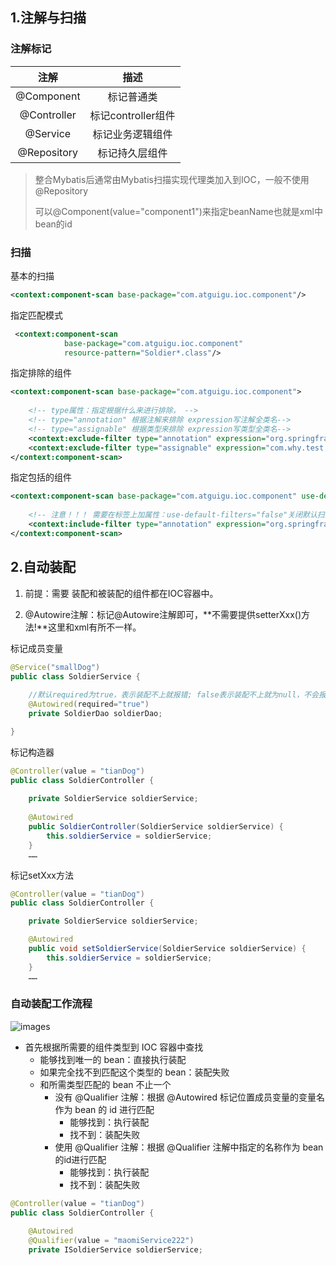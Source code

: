 ## 1.注解与扫描

### 注解标记

|    注解     |        描述        |
| :---------: | :----------------: |
| @Component  |     标记普通类     |
| @Controller | 标记controller组件 |
|  @Service   |  标记业务逻辑组件  |
| @Repository |   标记持久层组件   |

> 整合Mybatis后通常由Mybatis扫描实现代理类加入到IOC，一般不使用@Repository
>
> 可以@Component(value="component1")来指定beanName也就是xml中bean的id

### 扫描

基本的扫描

```xml
<context:component-scan base-package="com.atguigu.ioc.component"/>
```

指定匹配模式

```xml
 <context:component-scan
            base-package="com.atguigu.ioc.component"
            resource-pattern="Soldier*.class"/>
```

指定排除的组件

```xml
<context:component-scan base-package="com.atguigu.ioc.component">
    
    <!-- type属性：指定根据什么来进行排除， -->
    <!-- type="annotation" 根据注解来排除 expression写注解全类名-->
    <!-- type="assignable" 根据类型来排除 expression写类型全类名-->
    <context:exclude-filter type="annotation" expression="org.springframework.stereotype.Controller"/>
    <context:exclude-filter type="assignable" expression="com.why.test.testComponent"/>
</context:component-scan>
```

指定包括的组件

```xml
<context:component-scan base-package="com.atguigu.ioc.component" use-default-filters="false">
    
    <!-- 注意！！！ 需要在标签上加属性：use-default-filters="false"关闭默认扫描整个包-->
    <context:include-filter type="annotation" expression="org.springframework.stereotype.Controller"/>
</context:component-scan>
```

## 2.自动装配

1. 前提：需要 装配和被装配的组件都在IOC容器中。

2. @Autowire注解：标记@Autowire注解即可，**不需要提供setterXxx()方法!**这里和xml有所不一样。

标记成员变量

```java
@Service("smallDog")
public class SoldierService {
    
    //默认required为true，表示装配不上就报错; false表示装配不上就为null，不会报错
    @Autowired(required="true")
    private SoldierDao soldierDao;

}
```

标记构造器

```java
@Controller(value = "tianDog")
public class SoldierController {
    
    private SoldierService soldierService;
    
    @Autowired
    public SoldierController(SoldierService soldierService) {
        this.soldierService = soldierService;
    }
    ……
```

标记setXxx方法

```java
@Controller(value = "tianDog")
public class SoldierController {

    private SoldierService soldierService;

    @Autowired
    public void setSoldierService(SoldierService soldierService) {
        this.soldierService = soldierService;
    }
    ……
```

### 自动装配工作流程

![images](D:\Documents\Java\Spring\assets\自动装配流程图.png)

- 首先根据所需要的组件类型到 IOC 容器中查找
  - 能够找到唯一的 bean：直接执行装配
  - 如果完全找不到匹配这个类型的 bean：装配失败
  - 和所需类型匹配的 bean 不止一个
    - 没有 @Qualifier 注解：根据 @Autowired 标记位置成员变量的变量名作为 bean 的 id 进行匹配
      - 能够找到：执行装配
      - 找不到：装配失败
    - 使用 @Qualifier 注解：根据 @Qualifier 注解中指定的名称作为 bean 的id进行匹配
      - 能够找到：执行装配
      - 找不到：装配失败

```java
@Controller(value = "tianDog")
public class SoldierController {
    
    @Autowired
    @Qualifier(value = "maomiService222")
    private ISoldierService soldierService;
```
